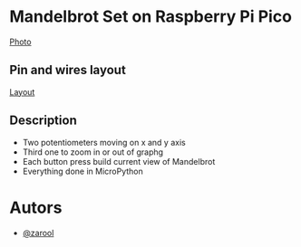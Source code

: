 # Mandelbrot Set on Raspberry Pi Pico

[Photo](/img/showcase.jpg)

## Pin and wires layout

[Layout](/img/layout.jpg)

## Description

- Two potentiometers moving on x and y axis
- Third one to zoom in or out of graphg
- Each button press build current view of Mandelbrot
- Everything done in MicroPython

# Autors

- [@zarool](https://www.linkedin.com/in/karol-zachura-9b5a93240/)
